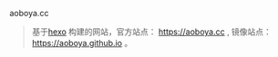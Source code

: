aoboya.cc

>   基于[hexo](https://hexo.io/) 构建的网站，官方站点： https://aoboya.cc , 镜像站点：https://aoboya.github.io 。